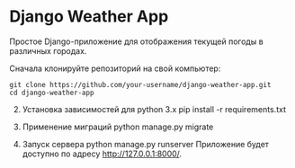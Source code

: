 # Django Weather App

Простое Django-приложение для отображения текущей погоды в различных городах.

Сначала клонируйте репозиторий на свой компьютер:

```
git clone https://github.com/your-username/django-weather-app.git
cd django-weather-app
```

2. Установка зависимостей для python 3.x
   pip install -r requirements.txt

3. Применение миграций
   python manage.py migrate
   
5. Запуск сервера
   python manage.py runserver
Приложение будет доступно по адресу http://127.0.0.1:8000/.

